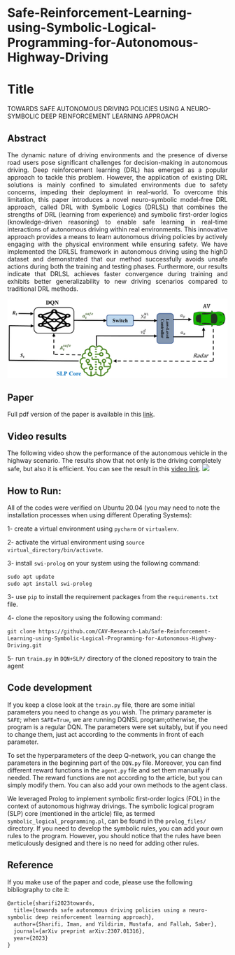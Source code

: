 # Safe-Reinforcement-Learning-using-Symbolic-Logical-Programming-for-Autonomous-Highway-Driving

# Title
TOWARDS SAFE AUTONOMOUS DRIVING POLICIES USING A NEURO-SYMBOLIC DEEP REINFORCEMENT LEARNING APPROACH

## Abstract
<p align="justify"> The dynamic nature of driving environments and the presence of diverse road
users pose significant challenges for decision-making in autonomous driving.
Deep reinforcement learning (DRL) has emerged as a popular approach to tackle
this problem. However, the application of existing DRL solutions is mainly confined to simulated environments due to safety concerns, impeding their deployment in real-world. To overcome this limitation, this paper introduces a novel neuro-symbolic model-free DRL approach, called DRL with Symbolic Logics (DRLSL) that combines the strengths of DRL (learning from experience) and symbolic first-order logics (knowledge-driven reasoning) to enable safe learning in real-time interactions of autonomous driving within real environments. This innovative approach provides a means to learn autonomous driving policies by actively engaging with the physical environment while ensuring safety. We have implemented the DRLSL framework in autonomous driving using the highD dataset
and demonstrated that our method successfully avoids unsafe actions during both
the training and testing phases. Furthermore, our results indicate that DRLSL
achieves faster convergence during training and exhibits better generalizability to
new driving scenarios compared to traditional DRL methods.</p>

![](https://github.com/CAV-Research-Lab/Safe-Reinforcement-Learning-using-Symbolic-Logical-Programming-for-Autonomous-Highway-Driving/blob/main/videos/SDQN.png)

## Paper
Full pdf version of the paper is available in this [link](https://arxiv.org/pdf/2307.01316.pdf?).

## Video results
The following video show the performance of the autonomous vehicle in the highway scenario. The results show that not only is the driving completely safe, but also it is efficient.
You can see the result in this [video link](https://github.com/CAV-Research-Lab/Safe-Reinforcement-Learning-using-Symbolic-Logical-Programming-for-Autonomous-Highway-Driving/blob/main/videos/results_June6%2C2023.webm).
![](https://github.com/CAV-Research-Lab/Safe-Reinforcement-Learning-using-Symbolic-Logical-Programming-for-Autonomous-Highway-Driving/blob/main/videos/results_June6%2C2023.gif)

## How to Run:
All of the codes were verified on Ubuntu 20.04 (you may need to note the installation processes when using different Operating Systems):

1- create a virtual environment using `pycharm` or `virtualenv`.

2- activate the virtual environment using `source virtual_directory/bin/activate`.

3- install `swi-prolog` on your system using the following command:
```
sudo apt update
sudo apt install swi-prolog
```

3- use `pip` to install the requirement packages from the `requirements.txt` file.

4- clone the repository using the following command:
```
git clone https://github.com/CAV-Research-Lab/Safe-Reinforcement-Learning-using-Symbolic-Logical-Programming-for-Autonomous-Highway-Driving.git
```

5- run `train.py` in `DQN+SLP/` directory of the cloned repository to train the agent

## Code development

If you keep a close look at the `train.py` file, there are some initial parameters you need to change as you wish. The primary parameter is `SAFE`; when `SAFE=True`, we are running DQNSL program;otherwise, the program is a regular DQN. The parameters were set suitably, but if you need to change them, just act according to the comments in front of each parameter.

To set the hyperparameters of the deep Q-network, you can change the parameters in the beginning part of the `DQN.py` file. Moreover, you can find different reward functions in the `agent.py` file and set them manually if needed. The reward functions are not according to the article, but you can simply modify them. You can also add your own methods to the agent class.

We leveraged Prolog to implement symbolic first-order logics (FOL) in the context of autonomous highway drivings. The symbolic logical program (SLP) core (mentioned in the article) file, as termed `symbolic_logical_programming.pl`, can be found in the `prolog_files/` directory. If you need to develop the symbolic rules, you can add your own rules to the program. However, you should notice that the rules have been meticulously designed and there is no need for adding other rules.

## Reference
If you make use of the paper and code, please use the following bibliography to cite it:
```
@article{sharifi2023towards,
  title={towards safe autonomous driving policies using a neuro-symbolic deep reinforcement learning approach},
  author={Sharifi, Iman, and Yildirim, Mustafa, and Fallah, Saber},
  journal={arXiv preprint arXiv:2307.01316},
  year={2023}
}
```

